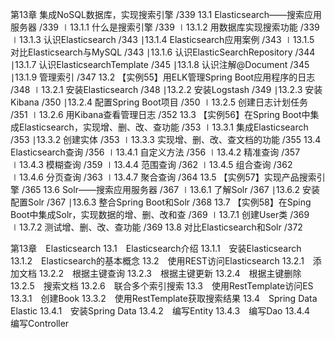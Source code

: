 第13章  集成NoSQL数据库，实现搜索引擎  /339
13.1  Elasticsearch——搜索应用服务器  /339
∣13.1.1  什么是搜索引擎  /339
∣13.1.2  用数据库实现搜索功能  /339
∣13.1.3  认识Elasticsearch  /343
∣13.1.4  Elasticsearch应用案例  /343
∣13.1.5  对比Elasticsearch与MySQL  /343
∣13.1.6  认识ElasticSearchRepository  /344
∣13.1.7  认识ElasticsearchTemplate  /345
∣13.1.8  认识注解@Document  /345
∣13.1.9  管理索引  /347
13.2  【实例55】用ELK管理Spring Boot应用程序的日志  /348
∣13.2.1  安装Elasticsearch  /348
∣13.2.2  安装Logstash  /349
∣13.2.3  安装Kibana  /350
∣13.2.4  配置Spring Boot项目  /350
∣13.2.5  创建日志计划任务  /351
∣13.2.6  用Kibana查看管理日志  /352
13.3  【实例56】在Spring Boot中集成Elasticsearch，实现增、删、改、查功能  /353
∣13.3.1  集成Elasticsearch  /353
∣13.3.2  创建实体  /353
∣13.3.3  实现增、删、改、查文档的功能  /355
13.4  Elasticsearch查询  /356
∣13.4.1  自定义方法  /356
∣13.4.2  精准查询  /357
∣13.4.3  模糊查询  /359
∣13.4.4  范围查询  /362
∣13.4.5  组合查询  /362
∣13.4.6  分页查询  /363
∣13.4.7  聚合查询  /364
13.5  【实例57】实现产品搜索引擎  /365
13.6  Solr——搜索应用服务器  /367
∣13.6.1  了解Solr  /367
∣13.6.2  安装配置Solr  /367
∣13.6.3  整合Spring Boot和Solr  /368
13.7  【实例58】在Sping Boot中集成Solr，实现数据的增、删、改和查  /369
∣13.7.1  创建User类  /369
∣13.7.2  测试增、删、改、查功能  /369
13.8  对比Elasticsearch和Solr  /372

第13章　Elasticsearch
13.1　Elasticsearch介绍
13.1.1　安装Elasticsearch
13.1.2　Elasticsearch的基本概念
13.2　使用REST访问Elasticsearch
13.2.1　添加文档
13.2.2　根据主键查询
13.2.3　根据主键更新
13.2.4　根据主键删除
13.2.5　搜索文档
13.2.6　联合多个索引搜索
13.3　使用RestTemplate访问ES
13.3.1　创建Book
13.3.2　使用RestTemplate获取搜索结果
13.4　Spring Data Elastic
13.4.1　安装Spring Data
13.4.2　编写Entity
13.4.3　编写Dao
13.4.4　编写Controller